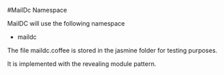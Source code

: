 #MailDc Namespace

MailDC will use the following namespace

 - maildc

The file maildc.coffee is stored in the jasmine folder for testing purposes.

It is implemented with the revealing module pattern.


